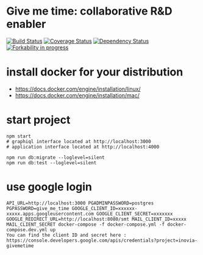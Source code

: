 # Give me time: collaborative R&D enabler

[![Build Status](https://travis-ci.org/prevostc/givemetime.svg?branch=master)](https://travis-ci.org/prevostc/givemetime)
[![Coverage Status](https://coveralls.io/repos/github/prevostc/givemetime/badge.svg?branch=master)](https://coveralls.io/github/prevostc/givemetime?branch=master)
[![Dependency Status](https://www.versioneye.com/user/projects/576040de4931050040054918/badge.svg?style=flat)](https://www.versioneye.com/user/projects/576040de4931050040054918)
[![Forkability in progress](https://img.shields.io/badge/forkable-73%-blue.svg)](https://basicallydan.github.io/forkability/?u=prevostc&r=givemetime&l=nodejs)

# install docker for your distribution

- https://docs.docker.com/engine/installation/linux/
- https://docs.docker.com/engine/installation/mac/

# start project

    npm start
    # graphiql interface located at http://localhost:3000
    # application interface located at http://localhost:4000

    npm run db:migrate --loglevel=silent
    npm run db:test --loglevel=silent

# use google login

    API_URL=http://localhost:3000 PGADMINPASSWORD=postgres PGPASSWORD=give_me_time GOOGLE_CLIENT_ID=xxxxxx-xxxxx.apps.googleusercontent.com GOOGLE_CLIENT_SECRET=xxxxxxx GOOGLE_REDIRECT_URL=http://localhost:8080/smt MAIL_CLIENT_ID=xxxxx MAIL_CLIENT_SECRET docker-compose -f docker-compose.yml -f docker-compose.dev.yml up
    You can find the client ID and secret here : https://console.developers.google.com/apis/credentials?project=inovia-givemetime
